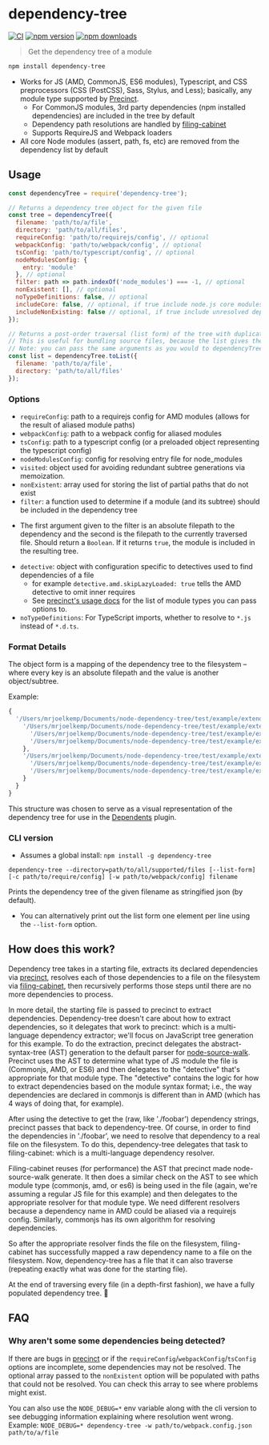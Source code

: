 # dependency-tree

[![CI](https://img.shields.io/github/actions/workflow/status/dependents/node-dependency-tree/ci.yml?branch=main&label=CI&logo=github)](https://github.com/dependents/node-dependency-tree/actions/workflows/ci.yml?query=branch%3Amain)
[![npm version](https://img.shields.io/npm/v/dependency-tree?logo=npm&logoColor=fff)](https://www.npmjs.com/package/dependency-tree)
[![npm downloads](https://img.shields.io/npm/dm/dependency-tree)](https://www.npmjs.com/package/dependency-tree)

> Get the dependency tree of a module

```sh
npm install dependency-tree
```

* Works for JS (AMD, CommonJS, ES6 modules), Typescript, and CSS preprocessors (CSS (PostCSS), Sass, Stylus, and Less); basically, any module type supported by [Precinct](https://github.com/dependents/node-precinct).
  - For CommonJS modules, 3rd party dependencies (npm installed dependencies) are included in the tree by default
  - Dependency path resolutions are handled by [filing-cabinet](https://github.com/dependents/node-filing-cabinet)
  - Supports RequireJS and Webpack loaders
* All core Node modules (assert, path, fs, etc) are removed from the dependency list by default

## Usage

```js
const dependencyTree = require('dependency-tree');

// Returns a dependency tree object for the given file
const tree = dependencyTree({
  filename: 'path/to/a/file',
  directory: 'path/to/all/files',
  requireConfig: 'path/to/requirejs/config', // optional
  webpackConfig: 'path/to/webpack/config', // optional
  tsConfig: 'path/to/typescript/config', // optional
  nodeModulesConfig: {
    entry: 'module'
  }, // optional
  filter: path => path.indexOf('node_modules') === -1, // optional
  nonExistent: [], // optional
  noTypeDefinitions: false, // optional
  includeCore: false, // optional, if true include node.js core modules (for example: "fs"), they will be prefixed with ':!EXISTS: '
  includeNonExisting: false // optional, if true include unresolved dependencies, they will be prefixed with ':!EXISTS: '
});

// Returns a post-order traversal (list form) of the tree with duplicate sub-trees pruned.
// This is useful for bundling source files, because the list gives the concatenation order.
// Note: you can pass the same arguments as you would to dependencyTree()
const list = dependencyTree.toList({
  filename: 'path/to/a/file',
  directory: 'path/to/all/files'
});
```

### Options

* `requireConfig`: path to a requirejs config for AMD modules (allows for the result of aliased module paths)
* `webpackConfig`: path to a webpack config for aliased modules
* `tsConfig`: path to a typescript config (or a preloaded object representing the typescript config)
* `nodeModulesConfig`: config for resolving entry file for node_modules
* `visited`: object used for avoiding redundant subtree generations via memoization.
* `nonExistent`: array used for storing the list of partial paths that do not exist
* `filter`: a function used to determine if a module (and its subtree) should be included in the dependency tree
 - The first argument given to the filter is an absolute filepath to the dependency and the second is the filepath to the currently traversed file. Should return a `Boolean`. If it returns `true`, the module is included in the resulting tree.
* `detective`: object with configuration specific to detectives used to find dependencies of a file
  - for example `detective.amd.skipLazyLoaded: true` tells the AMD detective to omit inner requires
  - See [precinct's usage docs](https://github.com/dependents/node-precinct#usage) for the list of module types you can pass options to.
* `noTypeDefinitions`: For TypeScript imports, whether to resolve to `*.js` instead of `*.d.ts`.

### Format Details

The object form is a mapping of the dependency tree to the filesystem –
where every key is an absolute filepath and the value is another object/subtree.

Example:

```js
{
  '/Users/mrjoelkemp/Documents/node-dependency-tree/test/example/extended/a.js': {
    '/Users/mrjoelkemp/Documents/node-dependency-tree/test/example/extended/b.js': {
      '/Users/mrjoelkemp/Documents/node-dependency-tree/test/example/extended/d.js': {},
      '/Users/mrjoelkemp/Documents/node-dependency-tree/test/example/extended/e.js': {}
    },
    '/Users/mrjoelkemp/Documents/node-dependency-tree/test/example/extended/c.js': {
      '/Users/mrjoelkemp/Documents/node-dependency-tree/test/example/extended/f.js': {},
      '/Users/mrjoelkemp/Documents/node-dependency-tree/test/example/extended/g.js': {}
    }
  }
}
```

This structure was chosen to serve as a visual representation of the dependency tree
for use in the [Dependents](https://github.com/mrjoelkemp/sublime-dependents) plugin.

### CLI version

* Assumes a global install: `npm install -g dependency-tree`

```
dependency-tree --directory=path/to/all/supported/files [--list-form] [-c path/to/require/config] [-w path/to/webpack/config] filename
```

Prints the dependency tree of the given filename as stringified json (by default).

* You can alternatively print out the list form one element per line using the `--list-form` option.

## How does this work?

Dependency tree takes in a starting file, extracts its declared dependencies via [precinct](https://github.com/dependents/node-precinct/), resolves each of those dependencies to a file on the filesystem via [filing-cabinet](https://github.com/dependents/node-filing-cabinet), then recursively performs those steps until there are no more dependencies to process.

In more detail, the starting file is passed to precinct to extract dependencies. Dependency-tree doesn't care about how to extract dependencies, so it delegates that work to precinct: which is a multi-language dependency extractor; we'll focus on JavaScript tree generation for this example. To do the extraction, precinct delegates the abstract-syntax-tree (AST) generation to the default parser for [node-source-walk](https://github.com/dependents/node-source-walk). Precinct uses the AST to determine what type of JS module the file is (Commonjs, AMD, or ES6) and then delegates to the "detective" that's appropriate for that module type. The "detective" contains the logic for how to extract dependencies based on the module syntax format; i.e., the way dependencies are declared in commonjs is different than in AMD (which has 4 ways of doing that, for example).

After using the detective to get the (raw, like './foobar') dependency strings, precinct passes that back to dependency-tree. Of course, in order to find the dependencies in './foobar', we need to resolve that dependency to a real file on the filesystem. To do this, dependency-tree delegates that task to filing-cabinet: which is a multi-language dependency resolver.

Filing-cabinet reuses (for performance) the AST that precinct made node-source-walk generate. It then does a similar check on the AST to see which module type (commonjs, amd, or es6) is being used in the file (again, we're assuming a regular JS file for this example) and then delegates to the appropriate resolver for that module type. We need different resolvers because a dependency name in AMD could be aliased via a requirejs config. Similarly, commonjs has its own algorithm for resolving dependencies.

So after the appropriate resolver finds the file on the filesystem, filing-cabinet has successfully mapped a raw dependency name to a file on the filesystem. Now, dependency-tree has a file that it can also traverse (repeating exactly what was done for the starting file).

At the end of traversing every file (in a depth-first fashion), we have a fully populated dependency tree. :dancers:

## FAQ

### Why aren't some some dependencies being detected?

If there are bugs in [precinct](https://github.com/dependents/node-precinct) or if the `requireConfig`/`webpackConfig`/`tsConfig` options are incomplete,
some dependencies may not be resolved. The optional array passed to the `nonExistent` option will be populated with paths
that could not be resolved. You can check this array to see where problems might exist.

You can also use the `NODE_DEBUG=*` env variable along with the cli version to see debugging information explaining where resolution went wrong.
Example: `NODE_DEBUG=* dependency-tree -w path/to/webpack.config.json path/to/a/file`
